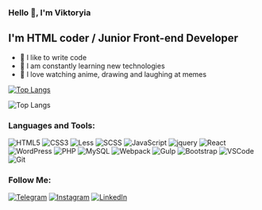 ### Hello 👋, I'm Viktoryia
## I'm HTML coder / Junior Front-end Developer

- 💪 I like to write code
- 🥅 I am constantly learning new technologies
- 🎉 I love watching anime, drawing and laughing at memes
 
  
[![Top Langs](https://github-readme-stats.vercel.app/api/top-langs/?username=V-Svistunova&theme=dark&hide=jupyter%20notebook,js,jquery,html,css,go&langs_count=8&layout=compact)](https://github.com/V-Svistunova/)

![Top Langs](https://github-readme-stats.vercel.app/api/top-langs/?username=V-Svistunova&hide_progress=true)

### Languages and Tools:

![HTML5](https://img.shields.io/badge/-HTML5-090909?style=for-the-badge&logo=HTML5)
![CSS3](https://img.shields.io/badge/-CSS3-090909?style=for-the-badge&logo=CSS3)
![Less](https://img.shields.io/badge/-Less-090909?style=for-the-badge&logo=Less)
![SCSS](https://img.shields.io/badge/-SCSS-090909?style=for-the-badge&logo=SASS) 
![JavaScript](https://img.shields.io/badge/-JavaScript-090909?style=for-the-badge&logo=JavaScript)
![jquery](https://img.shields.io/badge/-jquery-090909?style=for-the-badge&logo=jquery)
![React](https://img.shields.io/badge/-React-090909?style=for-the-badge&logo=react)
![WordPress](https://img.shields.io/badge/-WordPress-090909?style=for-the-badge&logo=WordPress)
![PHP](https://img.shields.io/badge/-PHP-090909?style=for-the-badge&logo=PHP)
![MySQL](https://img.shields.io/badge/-MySQL-090909?style=for-the-badge&logo=MySQL)
![Webpack](https://img.shields.io/badge/-Webpack-090909?style=for-the-badge&logo=Webpack)
![Gulp](https://img.shields.io/badge/-Gulp-090909?style=for-the-badge&logo=Gulp)
![Bootstrap](https://img.shields.io/badge/-Bootstrap-090909?style=for-the-badge&logo=Bootstrap)
![VSCode](https://img.shields.io/badge/-VSCode-090909?style=for-the-badge&logo=visualstudiocode)  
![Git](https://img.shields.io/badge/-Git-090909?style=for-the-badge&logo=Git)

### Follow Me:

[![Telegram](https://img.shields.io/badge/-Telegram-090909?style=for-the-badge&logo=telegram&logoColor=27A0D9)](https://t.me/Viktoryia_Svistunova)
[![Instagram](https://img.shields.io/badge/-Instagram-090909?style=for-the-badge&logo=instagram&logoColor=B4068E)](https://www.instagram.com/viktoryia_svist/)
[![LinkedIn](https://img.shields.io/badge/-LinkedIn-090909?style=for-the-badge&logo=linkedin&logoColor=007BB6)](https://www.linkedin.com/in/viktoryia-svistunova/)
